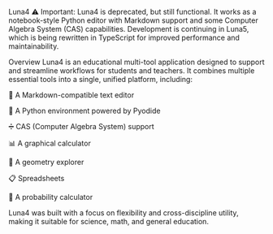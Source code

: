 Luna4
⚠️ Important: Luna4 is deprecated, but still functional. It works as a notebook-style Python editor with Markdown support and some Computer Algebra System (CAS) capabilities.
Development is continuing in Luna5, which is being rewritten in TypeScript for improved performance and maintainability.

Overview
Luna4 is an educational multi-tool application designed to support and streamline workflows for students and teachers. It combines multiple essential tools into a single, unified platform, including:

📝 A Markdown-compatible text editor

🐍 A Python environment powered by Pyodide

➗ CAS (Computer Algebra System) support

📊 A graphical calculator

📐 A geometry explorer

📋 Spreadsheets

🎲 A probability calculator

Luna4 was built with a focus on flexibility and cross-discipline utility, making it suitable for science, math, and general education.
